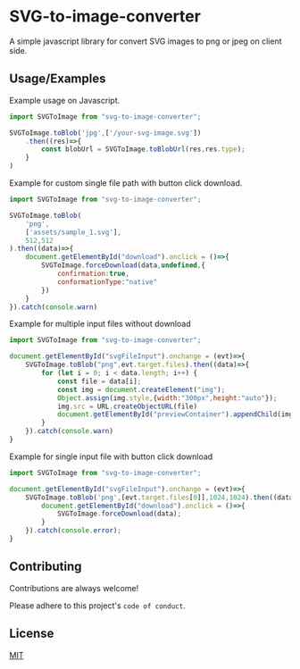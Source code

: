 
# SVG-to-image-converter

A simple javascript library for convert SVG images to png or jpeg on client side.


## Usage/Examples
Example usage on Javascript.

```javascript
import SVGToImage from "svg-to-image-converter";

SVGToImage.toBlob('jpg',['/your-svg-image.svg'])
    .then((res)=>{
        const blobUrl = SVGToImage.toBlobUrl(res,res.type);
    }
)
```

Example for custom single file path with button click download.

```javascript
import SVGToImage from "svg-to-image-converter";

SVGToImage.toBlob(
    'png',
    ['assets/sample_1.svg'],
    512,512
).then((data)=>{
    document.getElementById("download").onclick = ()=>{
        SVGToImage.forceDownload(data,undefined,{
            confirmation:true,
            conformationType:"native"
        })
    }
}).catch(console.warn)
```

Example for multiple input files without download

```javascript
import SVGToImage from "svg-to-image-converter";

document.getElementById("svgFileInput").onchange = (evt)=>{
    SVGToImage.toBlob("png",evt.target.files).then((data)=>{
        for (let i = 0; i < data.length; i++) {
            const file = data[i];
            const img = document.createElement("img");
            Object.assign(img.style,{width:"300px",height:"auto"});
            img.src = URL.createObjectURL(file)
            document.getElementById("previewContainer").appendChild(img) 
        }
    }).catch(console.warn)
}
```

Example for single input file with button click download

```javascript
import SVGToImage from "svg-to-image-converter";

document.getElementById("svgFileInput").onchange = (evt)=>{
    SVGToImage.toBlob('png',[evt.target.files[0]],1024,1024).then((data)=>{
        document.getElementById("download").onclick = ()=>{
            SVGToImage.forceDownload(data);
        }
    }).catch(console.error);
}
```

## Contributing

Contributions are always welcome!

Please adhere to this project's `code of conduct`.


## License

[MIT](https://choosealicense.com/licenses/mit/)

